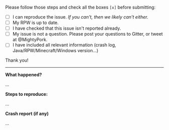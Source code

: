 Please follow those steps and check all the boxes `[x]` before submitting:

- [ ] I can reproduce the issue. *If you can't, then we likely can't either.*
- [ ] My RPW is up to date.
- [ ] I have checked that this issue isn't reported already.
- [ ] My issue is not a question. Please post your questions to Gitter, or tweet at @MightyPork.
- [ ] I have included all relevant information (crash log, Java/RPW/Minecraft/Windows version...)

Thank you!

---

**What happened?**

...

**Steps to reproduce:**

...

**Crash report (if any)**

...





  
